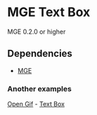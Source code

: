 # MGE Text Box
MGE 0.2.0 or higher
## Dependencies
- [MGE](https://github.com/lucas224112/MGE)

### Another examples
  [Open Gif](https://github.com/lucas224112/MGE_Open_Gif) - 
  [Text Box](https://github.com/lucas224112/MGE_Text_Box)
